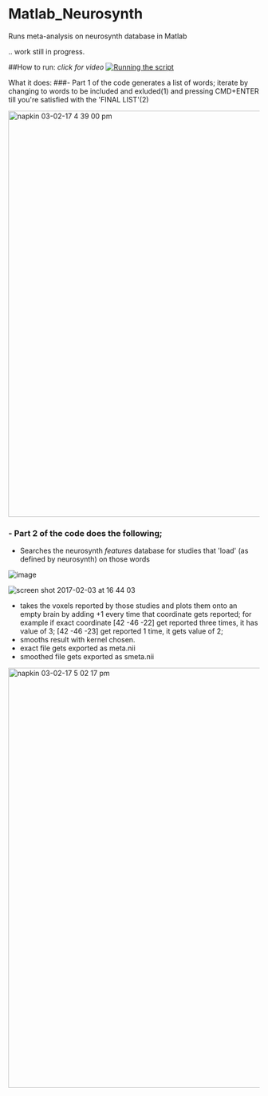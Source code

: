 # Matlab_Neurosynth
Runs meta-analysis on neurosynth database in Matlab

.. work still in progress. 

##How to run: 
*click for video*
[![Running the script](https://cloud.githubusercontent.com/assets/15108226/22597159/c0a849a6-ea2e-11e6-932b-a5fac84f3351.jpg)](https://www.youtube.com/watch?v=3z9eThlg45w "Quick walkthrough")


What it does: 
###- Part 1 of the code generates a list of words;
iterate by changing to words to be included and exluded(1) and pressing CMD+ENTER till you're satisfied with the 'FINAL LIST'(2)

<img width="812" alt="napkin 03-02-17 4 39 00 pm" src="https://cloud.githubusercontent.com/assets/15108226/22597335/7762ec0a-ea2f-11e6-9633-0fcd2180f69a.png">

### - Part 2 of the code does the following; 
- Searches the neurosynth _features_ database for studies that 'load' (as defined by neurosynth) on those words

![image](https://cloud.githubusercontent.com/assets/15108226/22597895/c8c8493a-ea31-11e6-85cd-320e8dd96847.png)


![screen shot 2017-02-03 at 16 44 03](https://cloud.githubusercontent.com/assets/15108226/22597961/0be27e66-ea32-11e6-9818-957678933d5f.jpg)


- takes the voxels reported by those studies and plots them onto an empty brain by adding +1 every time that coordinate gets reported; 
for example if exact coordinate [42 -46 -22] get reported three times, it has value of 3; [42 -46 -23] get reported 1 time, it gets value of 2; 
- smooths result with kernel chosen.
- exact file gets exported as meta.nii
-  smoothed file gets exported as smeta.nii

<img width="840" alt="napkin 03-02-17 5 02 17 pm" src="https://cloud.githubusercontent.com/assets/15108226/22598094/8c8166f4-ea32-11e6-920d-02e3d8e96d3d.png">



